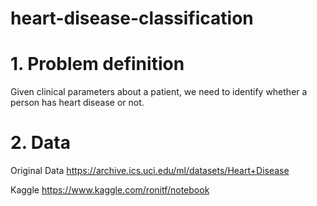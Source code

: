# heart-disease-classification
# 1. Problem definition
Given clinical parameters about a patient, we need to identify whether a person has heart disease or not.

# 2. Data
Original Data https://archive.ics.uci.edu/ml/datasets/Heart+Disease

Kaggle https://www.kaggle.com/ronitf/notebook
